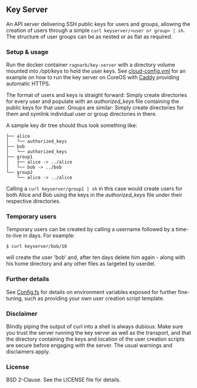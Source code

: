 ## Key Server

An API server delivering SSH public keys for users and groups, allowing the creation of users through a simple `curl keyserver/<user or group> | sh`. The structure of user groups can be as nested or as flat as required.

### Setup & usage

Run the docker container `ragnarb/key-server` with a directory volume mounted into */opt/keys* to hold the user keys. See [cloud-config.yml](cloud-config.yml) for an example on how to run the key server on CoreOS with [Caddy](https://caddyserver.com/) providing automatic HTTPS.

The format of users and keys is straight forward: Simply create directories for every user and populate with an *authorized_keys* file containing the public keys for that user. Groups are similar: Simply create directories for them and symlink individual user or group directories in there.

A sample key dir tree should thus look something like:

```
├── alice
│   └── authorized_keys
├── bob
│   └── authorized_keys
├── group1
│   ├── alice -> ../alice
│   └── bob -> ../bob
└── group2
    └── alice -> ../alice
```

Calling a `curl keyserver/group1 | sh` in this case would create users for both Alice and Bob using the keys in the *authorized_keys* file under their respective directories.

### Temporary users

Temporary users can be created by calling a username followed by a time-to-live in days. For example:

```
$ curl keyserver/bob/10
```

will create the user 'bob' and, after ten days delete him again - along with his home directory and any other files as targeted by userdel.


### Further details

See [Config.fs](Config.fs) for details on environment variables exposed for further fine-tuning, such as providing your own user creation script template.

### Disclaimer

Blindly piping the output of curl into a shell is always dubious. Make sure you trust the server running the key server as well as the transport, and that the directory containing the keys and location of the user creation scripts are secure before engaging with the server. The usual warnings and disclaimers apply.

### License

BSD 2-Clause. See the LICENSE file for details.
